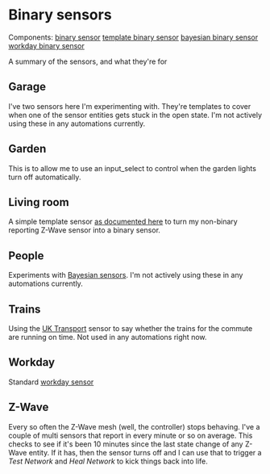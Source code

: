 # Binary sensors

Components:
	[binary sensor](https://home-assistant.io/components/binary_sensor/)
	[template binary sensor](https://home-assistant.io/components/binary_sensor.template/)
	[bayesian binary sensor](https://home-assistant.io/components/binary_sensor.bayesian/)
	[workday binary sensor](https://home-assistant.io/components/binary_sensor.workday/)

A summary of the sensors, and what they're for

## Garage

I've two sensors here I'm experimenting with. They're templates to cover when one of the sensor entities gets stuck in the open state. I'm not actively using these in any automations currently.

## Garden

This is to allow me to use an input_select to control when the garden lights turn off automatically.

## Living room

A simple template sensor [as documented here](https://home-assistant.io/docs/z-wave/entities/#burglar-entity) to turn my non-binary reporting Z-Wave sensor into a binary sensor.

## People

Experiments with [Bayesian sensors](https://home-assistant.io/components/binary_sensor.bayesian/). I'm not actively using these in any automations currently.

## Trains

Using the [UK Transport](https://home-assistant.io/components/sensor.uk_transport/) sensor to say whether the trains for the commute are running on time. Not used in any automations right now.

## Workday

Standard [workday sensor](https://home-assistant.io/components/binary_sensor.workday/)

## Z-Wave

Every so often the Z-Wave mesh (well, the controller) stops behaving. I've a couple of multi sensors that report in every minute or so on average. This checks to see if it's been 10 minutes since the last state change of any Z-Wave entity. If it has, then the sensor turns off and I can use that to trigger a *Test Network* and *Heal Network* to kick things back into life.
